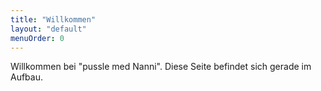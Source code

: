 ```yaml
---
title: "Willkommen"
layout: "default"
menuOrder: 0
---
```


Willkommen bei "pussle med Nanni". Diese Seite befindet sich gerade im Aufbau.
